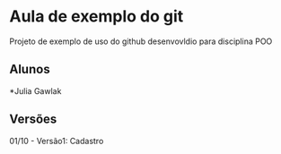 # Aula de exemplo do git
Projeto de exemplo de uso do github desenvovldio para disciplina POO

## Alunos
*Julia Gawlak

## Versões
01/10 - Versão1: Cadastro